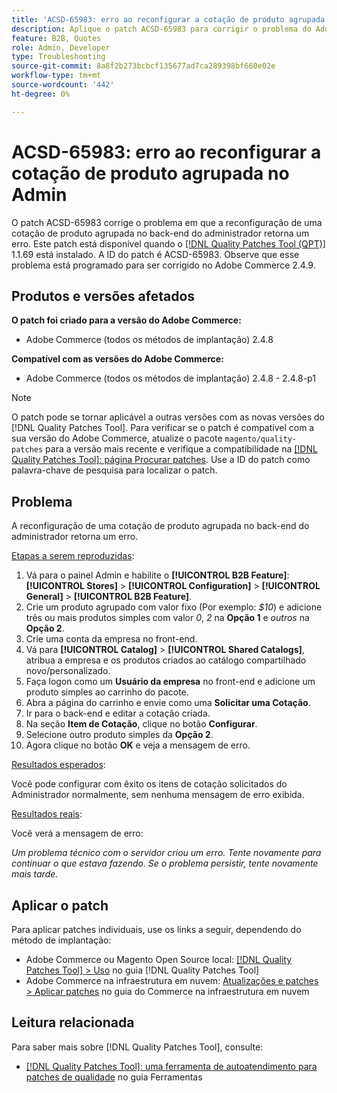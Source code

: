 ```yaml
---
title: 'ACSD-65983: erro ao reconfigurar a cotação de produto agrupada no Admin'
description: Aplique o patch ACSD-65983 para corrigir o problema do Adobe Commerce em que um erro aparece ao tentar configurar um produto em pacote na tela [!UICONTROL Sales] > [!UICONTROL Quotes] > [!UICONTROL Edit] no back-end.
feature: B2B, Quotes
role: Admin, Developer
type: Troubleshooting
source-git-commit: 8a8f2b273bcbcf135677ad7ca289398bf660e02e
workflow-type: tm+mt
source-wordcount: '442'
ht-degree: 0%

---
```



# ACSD-65983: erro ao reconfigurar a cotação de produto agrupada no Admin

O patch ACSD-65983 corrige o problema em que a reconfiguração de uma cotação de produto agrupada no back-end do administrador retorna um erro. Este patch está disponível quando o [[!DNL Quality Patches Tool (QPT)]](/help/tools/quality-patches-tool/quality-patches-tool-to-self-serve-quality-patches.md) 1.1.69 está instalado. A ID do patch é ACSD-65983. Observe que esse problema está programado para ser corrigido no Adobe Commerce 2.4.9.

## Produtos e versões afetados

**O patch foi criado para a versão do Adobe Commerce:**

* Adobe Commerce (todos os métodos de implantação) 2.4.8

**Compatível com as versões do Adobe Commerce:**

* Adobe Commerce (todos os métodos de implantação) 2.4.8 - 2.4.8-p1

>[!NOTE]
>
>O patch pode se tornar aplicável a outras versões com as novas versões do [!DNL Quality Patches Tool]. Para verificar se o patch é compatível com a sua versão do Adobe Commerce, atualize o pacote `magento/quality-patches` para a versão mais recente e verifique a compatibilidade na [[!DNL Quality Patches Tool]: página Procurar patches](https://experienceleague.adobe.com/tools/commerce-quality-patches/index.html). Use a ID do patch como palavra-chave de pesquisa para localizar o patch.

## Problema

A reconfiguração de uma cotação de produto agrupada no back-end do administrador retorna um erro.

<u>Etapas a serem reproduzidas</u>:

1. Vá para o painel Admin e habilite o **[!UICONTROL B2B Feature]**: **[!UICONTROL Stores]** > **[!UICONTROL Configuration]** > **[!UICONTROL General]** > **[!UICONTROL B2B Feature]**.
1. Crie um produto agrupado com valor fixo (Por exemplo: *$10*) e adicione três ou mais produtos simples com valor *0*, *2* na **Opção 1** e *outros* na **Opção 2**.
1. Crie uma conta da empresa no front-end.
1. Vá para **[!UICONTROL Catalog]** > **[!UICONTROL Shared Catalogs]**, atribua a empresa e os produtos criados ao catálogo compartilhado novo/personalizado.
1. Faça logon como um **Usuário da empresa** no front-end e adicione um produto simples ao carrinho do pacote.
1. Abra a página do carrinho e envie como uma **Solicitar uma Cotação**.
1. Ir para o back-end e editar a cotação criada.
1. Na seção **Item de Cotação**, clique no botão **Configurar**.
1. Selecione outro produto simples da **Opção 2**.
1. Agora clique no botão **OK** e veja a mensagem de erro.

<u>Resultados esperados</u>:

Você pode configurar com êxito os itens de cotação solicitados do Administrador normalmente, sem nenhuma mensagem de erro exibida.

<u>Resultados reais</u>:

Você verá a mensagem de erro:

*Um problema técnico com o servidor criou um erro. Tente novamente para continuar o que estava fazendo. Se o problema persistir, tente novamente mais tarde.*

## Aplicar o patch

Para aplicar patches individuais, use os links a seguir, dependendo do método de implantação:

* Adobe Commerce ou Magento Open Source local: [[!DNL Quality Patches Tool] > Uso](/help/tools/quality-patches-tool/usage.md) no guia [!DNL Quality Patches Tool]
* Adobe Commerce na infraestrutura em nuvem: [Atualizações e patches > Aplicar patches](https://experienceleague.adobe.com/docs/commerce-cloud-service/user-guide/develop/upgrade/apply-patches.html) no guia do Commerce na infraestrutura em nuvem

## Leitura relacionada

Para saber mais sobre [!DNL Quality Patches Tool], consulte:

* [[!DNL Quality Patches Tool]: uma ferramenta de autoatendimento para patches de qualidade](/help/tools/quality-patches-tool/quality-patches-tool-to-self-serve-quality-patches.md) no guia Ferramentas
